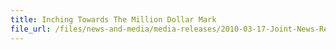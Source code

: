 ```yaml
---
title: Inching Towards The Million Dollar Mark
file_url: /files/news-and-media/media-releases/2010-03-17-Joint-News-Release.pdf
---
```

